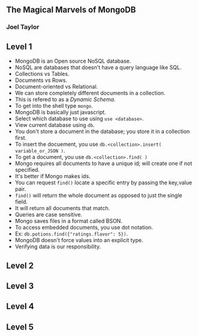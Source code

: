 ## The Magical Marvels of MongoDB
### Joel Taylor

## Level 1
- MongoDB is an Open source NoSQL database.
- NoSQL are databases that doesn't have a query language like SQL.
- Collections vs Tables.
- Documents vs Rows.
- Document-oriented vs Relational.
- We can store completely different documents in a collection.
- This is refered to as a *Dynamic Schema*.
- To get into the shell type `mongo`.
- MongoDB is basically just javascript.
- Select which database to use using `use <database>`.
- View current database using `db`.
- You don't store a document in the database; you store it in a collection first.
- To insert the docuement, you use `db.<collection>.insert( variable_or_JSON )`.
- To get a document, you use `db.<collection>.find( )`
- Mongo requires all documents to have a unique id; will create one if not specified.
- It's better if Mongo makes ids.
- You can request `find()` locate a specific entry by passing the key,value pair.
- `find()` will return the whole document as opposed to just the single field.
- It will return all documents that match.
- Queries are case sensitive.
- Mongo saves files in a format called BSON.
- To access embedded documents, you use dot notation.
- Ex: `db.potions.find({"ratings.flavor": 5})`.
- MongoDB doesn't force values into an explicit type.
- Verifying data is our responsibility.


## Level 2


## Level 3

## Level 4

## Level 5